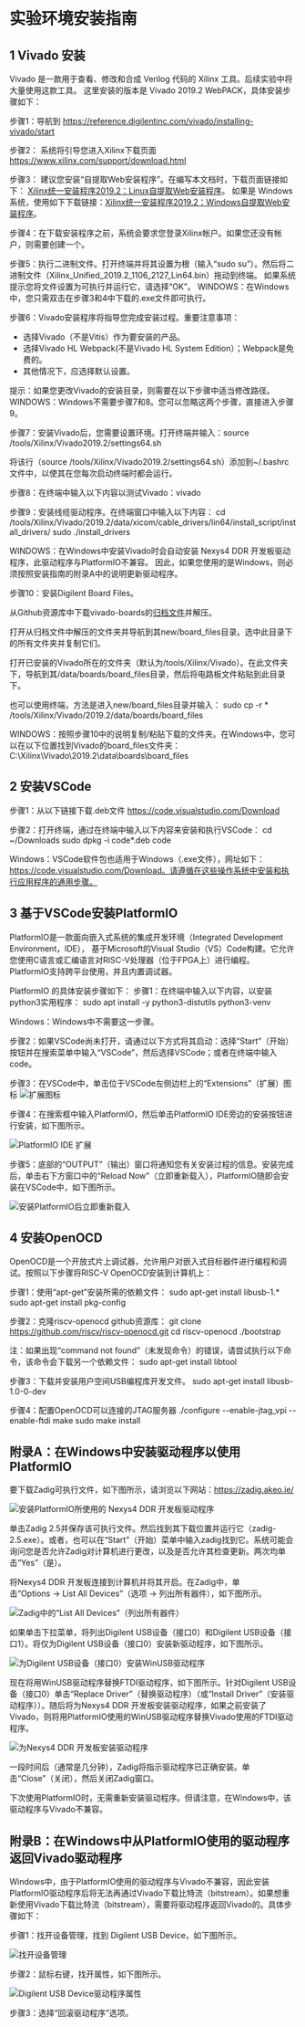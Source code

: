 # 实验环境安装指南

## 1  Vivado 安装
Vivado 是一款用于查看、修改和合成 Verilog 代码的 Xilinx 工具。后续实验中将大量使用这款工具。
这里安装的版本是 Vivado 2019.2 WebPACK，具体安装步骤如下：

步骤1：导航到 https://reference.digilentinc.com/vivado/installing-vivado/start

步骤2： 系统将引导您进入Xilinx下载页面 https://www.xilinx.com/support/download.html

步骤3： 建议您安装“自提取Web安装程序”。在编写本文档时，下载页面链接如下：
[Xilinx统一安装程序2019.2：Linux自提取Web安装程序](https://www.xilinx.com/member/forms/download/xef.html?filename=Xilinx_Unified_2019.2_1106_2127_Lin64.bin)。
如果是 Windows 系统，使用如下下载链接：[Xilinx统一安装程序2019.2：Windows自提取Web安装程序](https://www.xilinx.com/member/forms/download/xef.html?filename=Xilinx_Unified_2019.2_1106_2127_Win64.exe)。

步骤4：在下载安装程序之前，系统会要求您登录Xilinx帐户。如果您还没有帐户，则需要创建一个。

步骤5：执行二进制文件。打开终端并将其设置为根（输入“sudo su”）。然后将二进制文件（Xilinx_Unified_2019.2_1106_2127_Lin64.bin）拖动到终端。
如果系统提示您将文件设置为可执行并运行它，请选择“OK”。 
WINDOWS：在Windows中，您只需双击在步骤3和4中下载的.exe文件即可执行。

步骤6：Vivado安装程序将指导您完成安装过程。重要注意事项：

- 选择Vivado（不是Vitis）作为要安装的产品。
- 选择Vivado HL Webpack(不是Vivado HL System Edition）；Webpack是免费的。
- 其他情况下，应选择默认设置。

提示：如果您更改Vivado的安装目录，则需要在以下步骤中适当修改路径。
WINDOWS：Windows不需要步骤7和8。您可以忽略这两个步骤，直接进入步骤9。

步骤7：安装Vivado后，您需要设置环境。打开终端并输入：source /tools/Xilinx/Vivado2019.2/settings64.sh

将该行（source /tools/Xilinx/Vivado2019.2/settings64.sh）添加到~/.bashrc文件中，以使其在您每次启动终端时都会运行。

步骤8：在终端中输入以下内容以测试Vivado：vivado

步骤9：安装线缆驱动程序。在终端窗口中输入以下内容：
cd /tools/Xilinx/Vivado/2019.2/data/xicom/cable_drivers/lin64/install_script/install_drivers/
sudo ./install_drivers

WINDOWS：在Windows中安装Vivado时会自动安装 Nexys4 DDR 开发板驱动程序，此驱动程序与PlatformIO不兼容。
因此，如果您使用的是Windows，则必须按照安装指南的附录A中的说明更新驱动程序。

步骤10：安装Digilent Board Files。

从Github资源库中下载vivado-boards的[归档文件](https://github.com/Digilent/vivado-boards/archive/master.zip?_ga=2.158467251.828100773.1587959567-2022567073.1577108610)并解压。

打开从归档文件中解压的文件夹并导航到其new/board_files目录。选中此目录下的所有文件夹并复制它们。

打开已安装的Vivado所在的文件夹（默认为/tools/Xilinx/Vivado）。在此文件夹下，导航到其<version>/data/boards/board_files目录，然后将电路板文件粘贴到此目录下。

也可以使用终端，方法是进入new/board_files目录并输入：
sudo cp -r * /tools/Xilinx/Vivado/2019.2/data/boards/board_files

WINDOWS：按照步骤10中的说明复制/粘贴下载的文件夹。在Windows中，您可以在以下位置找到Vivado的board_files文件夹：C:\Xilinx\Vivado\2019.2\data\boards\board_files

## 2  安装VSCode
步骤1：从以下链接下载.deb文件 https://code.visualstudio.com/Download

步骤2：打开终端，通过在终端中输入以下内容来安装和执行VSCode：
cd ~/Downloads
sudo dpkg -i code*.deb
code

Windows：VSCode软件包也适用于Windows（.exe文件），网址如下：	
https://code.visualstudio.com/Download。请遵循在这些操作系统中安装和执行应用程序的通用步骤。

## 3  基于VSCode安装PlatformIO
PlatformIO是一款面向嵌入式系统的集成开发环境（Integrated Development Environment，IDE），
基于Microsoft的Visual Studio（VS）Code构建。它允许您使用C语言或汇编语言对RISC-V处理器（位于FPGA上）进行编程。
PlatformIO支持跨平台使用，并且内置调试器。

PlatformIO 的具体安装步骤如下：
步骤1：在终端中输入以下内容，以安装python3实用程序：
sudo apt install -y python3-distutils python3-venv 

Windows：Windows中不需要这一步骤。

步骤2：如果VSCode尚未打开，请通过以下方式将其启动：选择“Start”（开始）按钮并在搜索菜单中输入“VSCode”，然后选择VSCode；或者在终端中输入code。

步骤3：在VSCode中，单击位于VSCode左侧边栏上的“Extensions”（扩展）图标 ![扩展图标](image_2022010501.png)

步骤4：在搜索框中输入PlatformIO，然后单击PlatformIO IDE旁边的安装按钮进行安装，如下图所示。

![PlatformIO IDE 扩展](image_2022010502.png)

步骤5：底部的“OUTPUT”（输出）窗口将通知您有关安装过程的信息。安装完成后，单击右下方窗口中的“Reload Now”（立即重新载入），PlatformIO随即会安装在VSCode中，如下图所示。

![安装PlatformIO后立即重新载入](image_2022010503.png)

## 4  安装OpenOCD
OpenOCD是一个开放式片上调试器，允许用户对嵌入式目标器件进行编程和调试。按照以下步骤将RISC-V OpenOCD安装到计算机上：

步骤1：使用“apt-get”安装所需的依赖文件：
sudo apt-get install libusb-1.* 
sudo apt-get install pkg-config

步骤2：克隆riscv-openocd github资源库：
git clone https://github.com/riscv/riscv-openocd.git
cd riscv-openocd
./bootstrap 

注：如果出现“command not found”（未发现命令）的错误，请尝试执行以下命令，该命令会下载另一个依赖文件：
sudo apt-get install libtool

步骤3：下载并安装用户空间USB编程库开发文件。
sudo apt-get install libusb-1.0-0-dev

步骤4：配置OpenOCD可以连接的JTAG服务器
./configure --enable-jtag_vpi --enable-ftdi
make
sudo make install

## 附录A：在Windows中安装驱动程序以使用PlatformIO
要下载Zadig可执行文件，如下图所示，请浏览以下网站：https://zadig.akeo.ie/

![安装PlatformIO所使用的 Nexys4 DDR 开发板驱动程序](image_2022010504.png)

单击Zadig 2.5并保存该可执行文件。然后找到其下载位置并运行它（zadig-2.5.exe）。或者，也可以在“Start”（开始）菜单中输入zadig找到它。系统可能会询问您是否允许Zadig对计算机进行更改，以及是否允许其检查更新。两次均单击“Yes”（是）。

将Nexys4 DDR 开发板连接到计算机并将其开启。在Zadig中，单击“Options → List All Devices”（选项 → 列出所有器件），如下图所示。

![Zadig中的“List All Devices”（列出所有器件）](image_2022010505.png)

如果单击下拉菜单，将列出Digilent USB设备（接口0）和Digilent USB设备（接口1）。将仅为Digilent USB设备（接口0）安装新驱动程序，如下图所示。

![为Digilent USB设备（接口0）安装WinUSB驱动程序](image_2022010506.png)

现在将用WinUSB驱动程序替换FTDI驱动程序，如下图所示。针对Digilent USB设备（接口0）单击“Replace Driver”（替换驱动程序）（或“Install Driver”（安装驱动程序））。随后将为Nexys4 DDR 开发板安装驱动程序，如果之前安装了Vivado，则将用PlatformIO使用的WinUSB驱动程序替换Vivado使用的FTDI驱动程序。

![为Nexys4 DDR 开发板安装驱动程序](image_2022010507.png)

一段时间后（通常是几分钟），Zadig将指示驱动程序已正确安装。单击“Close”（关闭），然后关闭Zadig窗口。

下次使用PlatformIO时，无需重新安装驱动程序。但请注意，在Windows中，该驱动程序与Vivado不兼容。

## 附录B：在Windows中从PlatformIO使用的驱动程序返回Vivado驱动程序
Windows中，由于PlatformIO使用的驱动程序与Vivado不兼容，因此安装PlatformIO驱动程序后将无法再通过Vivado下载比特流（bitstream）。如果想重新使用Vivado下载比特流（bitstream），需要将驱动程序返回Vivado的。具体步骤如下：

步骤1：找开设备管理，找到 Digilent USB Device，如下图所示。

![找开设备管理](image_2022010508.png)

步骤2：鼠标右键，找开属性，如下图所示。

![Digilent USB Device驱动程序属性](image_2022010509.png)

步骤3：选择“回滚驱动程序”选项。
